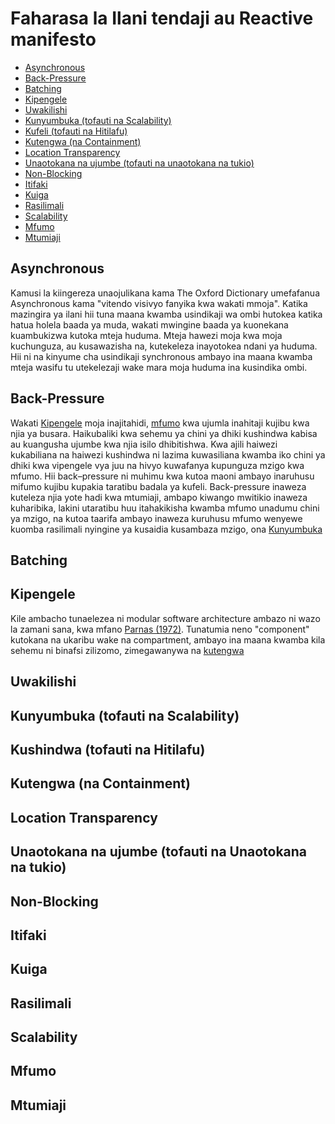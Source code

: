 # Faharasa la Ilani tendaji au Reactive manifesto

* [Asynchronous](#Asynchronous)
* [Back-Pressure](#Back-Pressure)
* [Batching](#Batching)
* [Kipengele](#Kipengele)
* [Uwakilishi](#Uwakilishi)
* [Kunyumbuka (tofauti na Scalability)](#Kunyumbuka)
* [Kufeli (tofauti na Hitilafu)](#Kufeli)
* [Kutengwa (na Containment)](#Kutengwa)
* [Location Transparency](#Location-Transparency)
* [Unaotokana na ujumbe (tofauti na unaotokana na tukio)](#Unaotokana-na-Ujumbe)
* [Non-Blocking](#Non-Blocking)
* [Itifaki](#Itifaki)
* [Kuiga](#Kuiga)
* [Rasilimali](#Rasilimali)
* [Scalability](#Scalability)
* [Mfumo](#Mfumo)
* [Mtumiaji](#Mtumiaji)

## <a name="Asynchronous"></a>Asynchronous
Kamusi la kiingereza unaojulikana kama The Oxford Dictionary umefafanua Asynchronous kama "vitendo visivyo fanyika kwa wakati mmoja". Katika mazingira ya ilani hii tuna maana kwamba usindikaji wa ombi hutokea katika hatua holela baada ya muda, wakati mwingine baada ya kuonekana kuambukizwa kutoka mteja huduma. Mteja hawezi moja kwa moja kuchunguza, au kusawazisha na, kutekeleza inayotokea ndani ya huduma. Hii ni na kinyume cha usindikaji synchronous ambayo ina maana kwamba mteja wasifu tu utekelezaji wake mara moja huduma ina kusindika ombi. 

## <a name="Back-Pressure"></a>Back-Pressure
Wakati [Kipengele](#Kipengele) moja inajitahidi, [mfumo](#Mfumo) kwa ujumla inahitaji kujibu kwa njia ya busara. Haikubaliki kwa sehemu ya chini ya dhiki kushindwa kabisa au kuangusha ujumbe kwa njia isilo dhibitishwa. Kwa ajili haiwezi kukabiliana na haiwezi kushindwa ni lazima kuwasiliana kwamba iko chini ya dhiki kwa vipengele vya juu na hivyo kuwafanya kupunguza mzigo kwa mfumo. Hii back–pressure ni muhimu kwa kutoa maoni ambayo inaruhusu mifumo kujibu kupakia taratibu badala ya kufeli. Back-pressure inaweza kuteleza njia yote hadi kwa mtumiaji, ambapo kiwango mwitikio inaweza kuharibika, lakini utaratibu huu itahakikisha kwamba mfumo unadumu chini ya mzigo, na kutoa taarifa ambayo inaweza kuruhusu mfumo wenyewe kuomba rasilimali nyingine ya kusaidia kusambaza mzigo, ona [Kunyumbuka](#Kunyumbuka)

## <a name="Batching"></a>Batching

## <a name="Kipengele"></a>Kipengele
Kile ambacho tunaelezea ni modular software architecture ambazo ni wazo la zamani sana, kwa mfano [Parnas (1972)](https://www.cs.umd.edu/class/spring2003/cmsc838p/Design/criteria.pdf). Tunatumia neno "component" kutokana na ukaribu wake na compartment, ambayo ina maana kwamba kila sehemu ni binafsi zilizomo, zimegawanywa na [kutengwa](#Kutengwa)

## <a name="Uwakilishi"></a>Uwakilishi

## <a name="Kunyumbuka"></a>Kunyumbuka (tofauti na Scalability)

## <a name="Kufeli"></a>Kushindwa (tofauti na Hitilafu)

## <a name="Kutengwa"></a>Kutengwa (na Containment)

## <a name="Location-Transparency"></a>Location Transparency

## <a name="Unaotokana-na-Ujumbe"></a>Unaotokana na ujumbe (tofauti na Unaotokana na tukio)

## <a name="Non-Blocking"></a>Non-Blocking

## <a name="Itifaki"></a>Itifaki

## <a name="Kuiga"></a>Kuiga

## <a name="Rasilimali"></a>Rasilimali

## <a name="Scalability"></a>Scalability

## <a name="Mfumo"></a>Mfumo

## <a name="Mtumiaji"></a>Mtumiaji